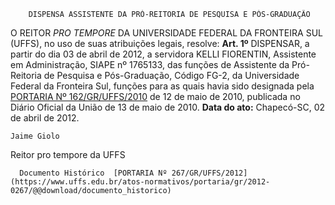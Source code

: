         DISPENSA ASSISTENTE DA PRÓ-REITORIA DE PESQUISA E PÓS-GRADUAÇÃO  

 O REITOR *PRO TEMPORE*  DA UNIVERSIDADE FEDERAL DA FRONTEIRA SUL (UFFS), no uso de suas atribuições legais, resolve:   **Art. 1º**  DISPENSAR, a partir do dia 03 de abril de 2012, a servidora KELLI FIORENTIN, Assistente em Administração, SIAPE nº 1765133, das funções de Assistente da Pró-Reitoria de Pesquisa e Pós-Graduação, Código FG-2, da Universidade Federal da Fronteira Sul, funções para as quais havia sido designada pela [PORTARIA Nº 162/GR/UFFS/2010](https://www.uffs.edu.br/atos-normativos/portaria/gr/2010-0162) de 12 de maio de 2010, publicada no Diário Oficial da União de 13 de maio de 2010.        **Data do ato:** Chapecó-SC, 02 de abril de 2012.   
 

    Jaime Giolo   
 Reitor pro tempore da UFFS 

      Documento Histórico  [PORTARIA Nº 267/GR/UFFS/2012](https://www.uffs.edu.br/atos-normativos/portaria/gr/2012-0267/@@download/documento_historico)     
      